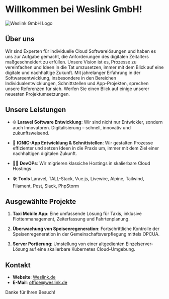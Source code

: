 # Willkommen bei Weslink GmbH!

![Weslink GmbH Logo](https://weslink.de/wp-content/uploads/2021/07/weslink_logo.svg)

## Über uns

Wir sind Experten für individuelle Cloud Softwarelösungen und haben es uns zur Aufgabe gemacht, die Anforderungen des digitalen Zeitalters maßgeschneidert zu erfüllen. Unsere Vision ist es, Prozesse zu vereinfachen und Ideen in die Tat umzusetzen, immer mit dem Blick auf eine digitale und nachhaltige Zukunft. Mit jahrelanger Erfahrung in der Softwareentwicklung, insbesondere in den Bereichen Individualentwicklungen, Schnittstellen und App-Projekten, sprechen unsere Referenzen für sich. Werfen Sie einen Blick auf einige unserer neuesten Projektumsetzungen.

## Unsere Leistungen

- 🌐 **Laravel Software Entwicklung**: Wir sind nicht nur Entwickler, sondern auch Innovatoren. Digitalisierung – schnell, innovativ und zukunftsweisend.
  
- 📱 **IONIC-App Entwicklung & Schnittstellen**: Wir gestalten Prozesse effizienter und setzen Ideen in die Praxis um, immer mit dem Ziel einer nachhaltigen digitalen Zukunft.
  
- 🚀🔧 **DevOPs**: Wir migrieren klassiche Hostings in skalierbare Cloud Hostings
  
- 🛠  **Tools** Laravel, TALL-Stack, Vue.js, Livewire, Alpine, Tailwind, Filament, Pest, Slack, PhpStorm  

## Ausgewählte Projekte

1. **Taxi Mobile App**: Eine umfassende Lösung für Taxis, inklusive Flottenmanagement, Zeiterfassung und Fahrtenplanung.
  
2. **Überwachung von Speisenregeneration**: Fortschrittliche Kontrolle der Speisenregeneration in der Gemeinschaftsverpflegung mittels OPCUA.
  
3. **Server Portierung**: Umstellung von einer altgedienten Einzelserver-Lösung auf eine skalierbare Kubernetes Cloud-Umgebung.


## Kontakt

- **Website**: [Weslink.de](https://weslink.de/)
- **E-Mail**: office@weslink.de

Danke für Ihren Besuch!
